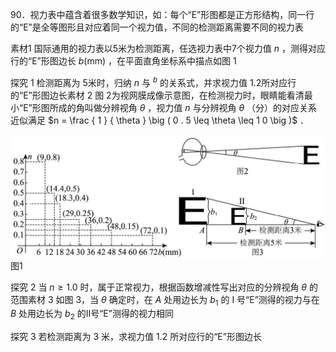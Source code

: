 90．视力表中蕴含着很多数学知识，如：每个“E”形图都是正方形结构，同一行的“E”是全等图形且对应着同一个视力值，不同的检测距离需要不同的视力表

素材1 国际通用的视力表以5米为检测距离，任选视力表中7个视力值 $n$ ，测得对应行的“E”形图边长 $b ( \mathrm { m m } )$ ，在平面直角坐标系中描点如图 1

探究 1 检测距离为 5米时，归纳 $n$ 与 $^ { b }$ 的关系式，并求视力值 1.2所对应行的“E”形图边长素材 2 图 2为视网膜成像示意图，在检测视力时，眼睛能看清最小“E”形图所成的角叫做分辨视角 $\theta$ ，视力值 $n$ 与分辨视角 $\theta$ （分）的对应关系近似满足 $n = \frac { 1 } { \theta } \big ( 0 . 5 \leq \theta \leq 1 0 \big )$ ．

![](<../../qs_image_DB/专题1-4_一文搞定反比例函数7个模型，13类题型（解析版）_/a3a58e483643c669b0b37a79dcfd11be4bc18d9f25321708241c2bbc175a096e.jpg>)  
图1

探究 2 当 $n { \geq } 1 . 0$ 时，属于正常视力，根据函数增减性写出对应的分辨视角 $\theta$ 的范围素材 3 如图 3，当 $\theta$ 确定时，在 $A$ 处用边长为 $b _ { 1 }$ 的 I 号“E”测得的视力与在 $B$ 处用边长为 $b _ { 2 }$ 的Ⅱ号“E”测得的视力相同

探究 3 若检测距离为 3 米，求视力值 1.2 所对应行的“E”形图边长
